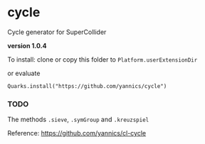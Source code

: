 # cycle

Cycle generator for SuperCollider

**version 1.0.4**

To install: clone or copy this folder to `Platform.userExtensionDir`

or evaluate

`Quarks.install("https://github.com/yannics/cycle")`

### TODO

The methods `.sieve`, `.symGroup` and `.kreuzspiel`

Reference: <https://github.com/yannics/cl-cycle>
